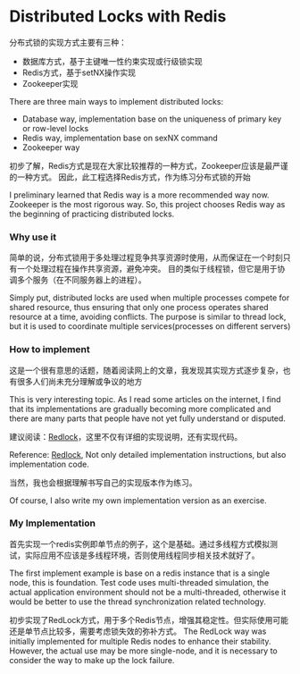# Distributed Locks with Redis


分布式锁的实现方式主要有三种：

- 数据库方式，基于主键唯一性约束实现或行级锁实现
- Redis方式，基于setNX操作实现
- Zookeeper实现

There are three main ways to implement distributed locks:

- Database way, implementation base on the uniqueness of primary key or row-level locks
- Redis way, implementation base on sexNX command
- Zookeeper way

初步了解，Redis方式是现在大家比较推荐的一种方式，Zookeeper应该是最严谨的一种方式。
因此，此工程选择Redis方式，作为练习分布式锁的开始

I preliminary learned that Redis way is a more recommended way now. Zookeeper is the most rigorous way.
So, this project chooses Redis way as the beginning of practicing distributed locks.

### Why use it

简单的说，分布式锁用于多处理过程竞争共享资源时使用，从而保证在一个时刻只有一个处理过程在操作共享资源，避免冲突。
目的类似于线程锁，但它是用于协调多个服务（在不同服务器上的进程）。

Simply put, distributed locks are used when multiple processes compete for shared resource, thus ensuring that only 
one process operates shared resource at a time, avoiding conflicts. The purpose is similar to thread lock, but it is 
used to coordinate multiple services(processes on different servers)

### How to implement

这是一个很有意思的话题，随着阅读网上的文章，我发现其实现方式逐步复杂，也有很多人们尚未充分理解或争议的地方

This is very interesting topic. As I read some articles on the internet, I find that its implementations 
are gradually becoming more complicated and there are many parts that people have not yet fully understand or disputed.

建议阅读：[Redlock](https://redis.io/topics/distlock)，这里不仅有详细的实现说明，还有实现代码。

Reference: [Redlock](https://redis.io/topics/distlock), Not only detailed implementation instructions, but also implementation code.

当然，我也会根据理解书写自己的实现版本作为练习。

Of course, I also write my own implementation version as an exercise.

### My Implementation

首先实现一个redis实例即单节点的例子，这个是基础。通过多线程方式模拟测试，实际应用不应该是多线程环境，否则使用线程同步相关技术就好了。

The first implement example is base on a redis instance that is a single node, this is foundation. 
Test code uses multi-threaded simulation, the actual application environment should not be a multi-threaded, 
otherwise it would be better to use the thread synchronization related technology.

初步实现了RedLock方式，用于多个Redis节点，增强其稳定性。但实际使用可能还是单节点比较多，需要考虑锁失效的弥补方式。
The RedLock way was initially implemented for multiple Redis nodes to enhance their stability. 
However, the actual use may be more single-node, and it is necessary to consider the way to make up the lock failure. 